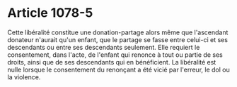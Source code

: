 # Article 1078-5

Cette libéralité constitue une donation-partage alors même que l'ascendant donateur n'aurait qu'un enfant, que le partage se fasse entre celui-ci et ses descendants ou entre ses descendants seulement.   Elle requiert le consentement, dans l'acte, de l'enfant qui renonce à tout ou partie de ses droits, ainsi que de ses descendants qui en bénéficient. La libéralité est nulle lorsque le consentement du renonçant a été vicié par l'erreur, le dol ou la violence.